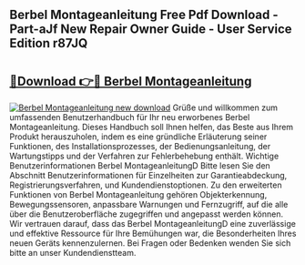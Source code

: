 ## Berbel Montageanleitung Free Pdf Download - Part-aJf New Repair Owner Guide - User Service Edition r87JQ

# <h2><a href="http://df70g6.blite.top/?on=Berbel+Montageanleitung">🔗Download 👉🔴 Berbel Montageanleitung</a></h2>

[![Berbel Montageanleitung new download](https://i.imgur.com/lujVjoI.png)](http://df70g6.blite.top/?on=Berbel+Montageanleitung)
Grüße und willkommen zum umfassenden Benutzerhandbuch für Ihr neu erworbenes Berbel Montageanleitung. Dieses Handbuch soll Ihnen helfen, das Beste aus Ihrem Produkt herauszuholen, indem es eine gründliche Erläuterung seiner Funktionen, des Installationsprozesses, der Bedienungsanleitung, der Wartungstipps und der Verfahren zur Fehlerbehebung enthält. Wichtige Benutzerinformationen Berbel MontageanleitungD Bitte lesen Sie den Abschnitt Benutzerinformationen für Einzelheiten zur Garantieabdeckung, Registrierungsverfahren, und Kundendienstoptionen. Zu den erweiterten Funktionen von Berbel Montageanleitung gehören Objekterkennung, Bewegungssensoren, anpassbare Warnungen und Fernzugriff, auf die alle über die Benutzeroberfläche zugegriffen und angepasst werden können. Wir vertrauen darauf, dass das Berbel MontageanleitungD eine zuverlässige und effektive Ressource für Ihre Bemühungen war, die Besonderheiten Ihres neuen Geräts kennenzulernen. Bei Fragen oder Bedenken wenden Sie sich bitte an unser Kundendienstteam.
